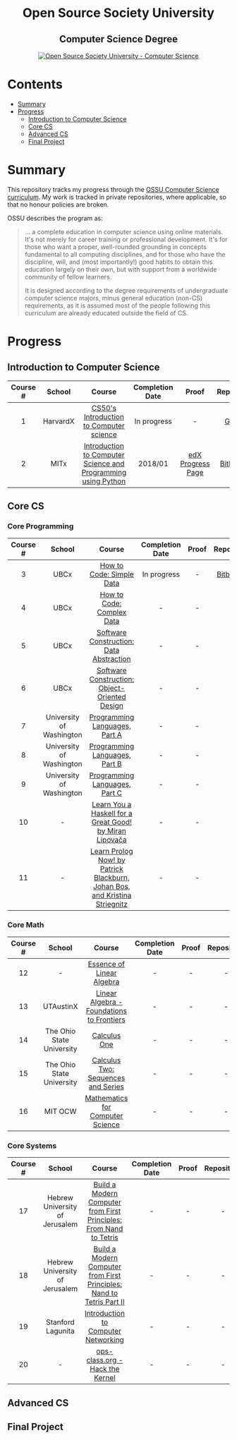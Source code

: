 <h1 align="center">Open Source Society University</h1>
<h2 align="center">Computer Science Degree</h2>
<p align="center">
  <a href="https://github.com/ossu/computer-science">
    <img alt="Open Source Society University - Computer Science" src="https://img.shields.io/badge/OSSU-computer--science-blue.svg">
  </a>
</p>

# Contents
- [Summary](#summary)
- [Progress](#progress)
  - [Introduction to Computer Science](introduction-to-computer-science)
  - [Core CS](#core-cs)
  - [Advanced CS](#advanced-cs)
  - [Final Project](#final-project)

# Summary
This repository tracks my progress through the [OSSU Computer Science curriculum](https://github.com/ossu/computer-science). My work is tracked in private repositories, where applicable, so that no honour policies are broken.

OSSU describes the program as:

>... a complete education in computer science using online materials. It's not merely for career training or professional development. It's for those who want a proper, well-rounded grounding in concepts fundamental to all computing disciplines, and for those who have the discipline, will, and (most importantly!) good habits to obtain this education largely on their own, but with support from a worldwide community of fellow learners. 
>
>It is designed according to the degree requirements of undergraduate computer science majors, minus general education (non-CS) requirements, as it is assumed most of the people following this curriculum are already educated outside the field of CS.

# Progress
## Introduction to Computer Science
Course # | School | Course | Completion Date | Proof | Repository
:--: | :--: | :--: | :--: | :--: | :--:
1 | HarvardX | [CS50's Introduction to Computer science](https://www.edx.org/course/introduction-computer-science-harvardx-cs50x) | In progress | - | [Github](https://github.com/submit50/t-miller)
2 | MITx | [Introduction to Computer Science and Programming using Python](https://www.edx.org/course/introduction-computer-science-mitx-6-00-1x-10) | 2018/01 | [edX Progress Page](https://github.com/t-miller/OSSU-Computer-Science-Coursework/blob/master/Proofs/2.PNG) | [Bitbucket](https://bitbucket.org/t-miller/6.00.1x-intro-to-computer-science)

## Core CS
### Core Programming
Course # | School | Course | Completion Date | Proof | Repository
:--: | :--: | :--: | :--: | :--: | :--:
3  | UBCx | [How to Code: Simple Data](https://www.edx.org/course/how-code-simple-data-ubcx-htc1x) | In progress | - | [Bitbucket](https://bitbucket.org/t-miller/how-to-code-simple-data)  
4  |  UBCx | [How to Code: Complex Data](https://www.edx.org/course/how-code-complex-data-ubcx-htc2x)  | -  | -  |  -
5  |  UBCx | [Software Construction: Data Abstraction](https://www.edx.org/course/software-construction-data-abstraction-ubcx-softconst1x)  | -  | -  | -
6  | UBCx  | [Software Construction: Object-Oriented Design](https://www.edx.org/course/software-construction-object-oriented-ubcx-softconst2x)  |  - |-   |-  
7  | University of Washington  | [Programming Languages, Part A](https://www.coursera.org/learn/programming-languages)  | -  | -  | -
8  | University of Washington  |  [Programming Languages, Part B](https://www.coursera.org/learn/programming-languages-part-b)  | -  | -  |  -
9  | University of Washington  | [Programming Languages, Part C](https://www.coursera.org/learn/programming-languages-part-c)  | -  | -  |
10 | - | [Learn You a Haskell for a Great Good! by Miran Lipovača](http://learnyouahaskell.com/chapters) | - | - | - |
11 | - | [Learn Prolog Now! by Patrick Blackburn, Johan Bos, and Kristina Striegnitz](http://www.learnprolognow.org/lpnpage.php?pageid=online) | - | - | - |

### Core Math
Course # | School | Course | Completion Date | Proof | Repository
:--: | :--: | :--: | :--: | :--: | :--:
12 | - | [Essence of Linear Algebra](https://www.youtube.com/playlist?list=PLZHQObOWTQDPD3MizzM2xVFitgF8hE_ab) | - | - | -
13 | UTAustinX | [Linear Algebra - Foundations to Frontiers](https://www.edx.org/course/linear-algebra-foundations-frontiers-utaustinx-ut-5-04) | - | - | -
14 | The Ohio State University | [Calculus One](https://www.coursera.org/learn/calculus1) | - | - | -
15 | The Ohio State University | [Calculus Two: Sequences and Series](https://www.coursera.org/learn/advanced-calculus) | - | - | -
16 | MIT OCW | [Mathematics for Computer Science](https://ocw.mit.edu/courses/electrical-engineering-and-computer-science/6-042j-mathematics-for-computer-science-spring-2015/index.htm) | - | - | -

### Core Systems
Course # | School | Course | Completion Date | Proof | Repository
:--: | :--: | :--: | :--: | :--: | :--:
17 | Hebrew University of Jerusalem | [Build a Modern Computer from First Principles: From Nand to Tetris](https://www.coursera.org/learn/build-a-computer) | - | - | -
18 | Hebrew University of Jerusalem | [Build a Modern Computer from First Principles: Nand to Tetris Part II](https://www.coursera.org/learn/nand2tetris2) | - | - | -
19 | Stanford Lagunita | [Introduction to Computer Networking](https://lagunita.stanford.edu/courses/Engineering/Networking-SP/SelfPaced/about) | - | - | -
20 | - | [ops-class.org - Hack the Kernel](https://www.ops-class.org/) | - | - | -

## Advanced CS

## Final Project
